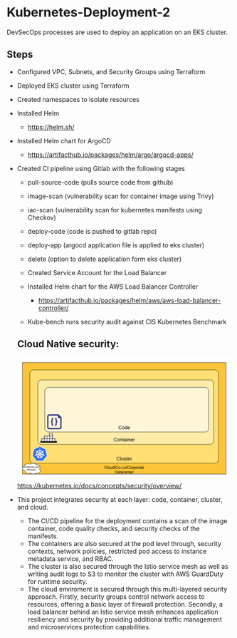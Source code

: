 # Kubernetes-Deployment-2
DevSecOps processes are used to deploy an application on an EKS cluster.

## Steps
- Configured VPC, Subnets, and Security Groups using Terraform
- Deployed EKS cluster using Terraform
- Created namespaces to isolate resources
- Installed Helm
    - https://helm.sh/ 
- Installed Helm chart for ArgoCD 
    - https://artifacthub.io/packages/helm/argo/argocd-apps/
- Created CI pipeline using Gitlab with the following stages
    - pull-source-code (pulls source code from github)
    - image-scan (vulnerability scan for container image using Trivy)
    - iac-scan (vulnerability scan for kubernetes manifests using Checkov)
    - deploy-code (code is pushed to gitlab repo)
    - deploy-app (argocd application file is applied to eks cluster)
    - delete (option to delete application form eks cluster)
    
  - Created Service Account for the Load Balancer
  - Installed Helm chart for the AWS Load Balancer Controller
      - https://artifacthub.io/packages/helm/aws/aws-load-balancer-controller/
  - Kube-bench runs security audit against CIS Kubernetes Benchmark

  ## Cloud Native security:
  ![](https://github.com/smithashley/Kubernetes-Deployment-2/blob/main/embedded-images/k8-security.png)
  https://kubernetes.io/docs/concepts/security/overview/
  
- This project integrates security at each layer: code, container, cluster, and cloud.
  - The CI/CD pipeline for the deployment contains a scan of the image container, code quality checks, and security checks of the manifests.
  - The containers are also secured at the pod level through, security contexts, network policies, restricted pod access to instance metadata service, and RBAC. 
  - The cluster is also secured through the Istio service mesh as well as writing audit logs to S3 to monitor the cluster with AWS GuardDuty for runtime security.
  -	The cloud enviroment is secured through this multi-layered security approach. Firstly, security groups control network access to resources, offering a basic layer of firewall protection. Secondly, a load balancer behind an Istio service mesh enhances application resiliency and security by providing additional traffic management and microservices protection capabilities.
